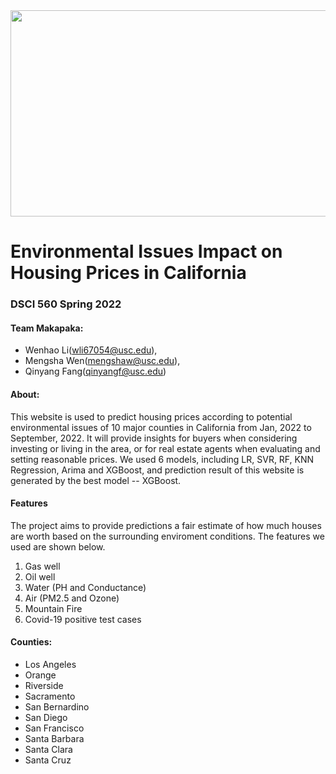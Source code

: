 <img src="makapaka_logo.gif" width="1400" height="330" />

# Environmental Issues Impact on Housing Prices in California 

### DSCI 560 Spring 2022

#### Team Makapaka:
- Wenhao Li(wli67054@usc.edu),
- Mengsha Wen(mengshaw@usc.edu),
- Qinyang Fang(qinyangf@usc.edu)

#### About:
This website is used to predict housing prices according to potential environmental issues of 10 major counties in California from Jan, 2022 to September, 2022. It will provide insights for buyers when considering investing or living in the area, or for real estate agents when evaluating and setting reasonable prices. We used 6 models, including LR, SVR, RF, KNN Regression, Arima and XGBoost, and prediction result of this website is generated by the best model -- XGBoost.

#### Features
The project aims to provide predictions a fair estimate of how much houses are worth based on the surrounding enviroment conditions. The features we used are shown below.
1) Gas well
2) Oil well
3) Water (PH and Conductance)
4) Air (PM2.5 and Ozone)
5) Mountain Fire
6) Covid-19 positive test cases


#### Counties:
- Los Angeles
- Orange
- Riverside
- Sacramento
- San Bernardino
- San Diego
- San Francisco
- Santa Barbara
- Santa Clara
- Santa Cruz
